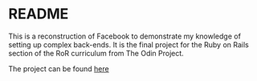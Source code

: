 # README

This is a reconstruction of Facebook to demonstrate my knowledge of setting up complex back-ends. It is the final project for the Ruby on Rails section of the RoR curriculum from The Odin Project.

The project can be found [here](https://www.theodinproject.com/courses/ruby-on-rails/lessons/final-project?ref=lnav)
